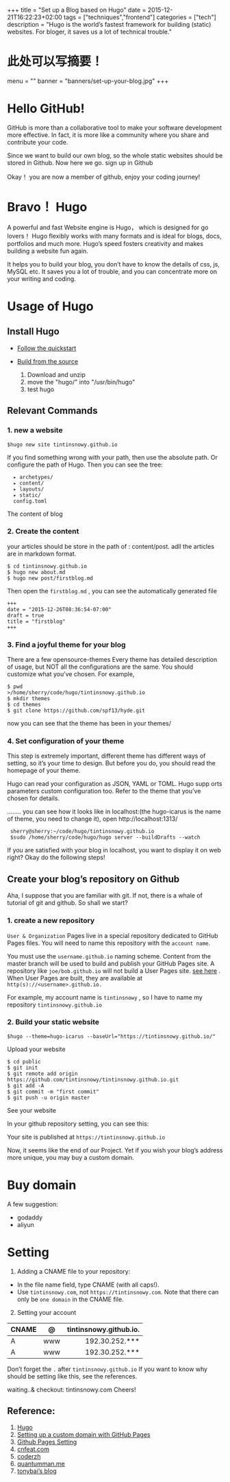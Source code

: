 +++
title = "Set up a Blog based on Hugo"
date =  2015-12-21T16:22:23+02:00
tags = ["techniques","frontend"]
categories = ["tech"]
description = "Hugo is the world’s fastest framework for building (static) websites. For bloger, it saves us a lot of technical trouble."
# 此处可以写摘要！
menu = ""
banner = "banners/set-up-your-blog.jpg"
+++

# Hello GitHub!

GitHub is more than a collaborative tool to make your software development more effective. In fact, it is more like a community where you share and contribute your code.

Since we want to build our own blog, so the whole static websites should be stored in Github. Now here we go. sign up in Github

Okay！ you are now a member of github, enjoy your coding journey!

# Bravo！ Hugo

A powerful and fast Website engine is Hugo， which is designed for go lovers！ Hugo flexibly works with many formats and is ideal for blogs, docs, portfolios and much more. Hugo’s speed fosters creativity and makes building a website fun again.

It helps you to build your blog, you don’t have to know the details of css, js, MySQL etc. It saves you a lot of trouble, and you can concentrate more on your writing and coding.

# Usage of Hugo

## Install Hugo

- [Follow the quickstart](https://gohugo.io/getting-started/installing/)

- [Build from the source](https://github.com/gohugoio/hugo/releases)
   1. Download and unzip
   2. move the "hugo/" into "/usr/bin/hugo"
   3. test hugo
## Relevant Commands 

### 1. new a website

    $hugo new site tintinsnowy.github.io

If you find something wrong with your path, then use the  absolute path. Or configure the path of Hugo.
    Then you can see the tree:

      ▸ archetypes/
      ▸ content/
      ▸ layouts/
      ▸ static/
      config.toml
The content of blog

### 2. Create the content 
your articles should be store in the path of : content/post. adll the articles are in markdown format.

    $ cd tintinsnowy.github.io
    $ hugo new about.md
    $ hugo new post/firstblog.md

  Then open the `firstblog.md` , you can see the automatically generated file

    +++
    date = "2015-12-26T08:36:54-07:00"
    draft = true
    title = "firstblog"
    +++ 

### 3. Find a joyful theme for your blog

There are a few opensource-themes Every theme has detailed description of usage, but NOT all the configurations are the same. You should customize what you’ve chosen. For example,

    $ pwd
    >/home/sherry/code/hugo/tintinsnowy.github.io
    $ mkdir themes
    $ cd themes
    $ git clone https://github.com/spf13/hyde.git
now you can see that the theme has been in your themes/

### 4. Set configuration of your theme

This step is extremely important, different theme has different ways of setting, so it’s your time to design. But before you do, you should read the homepage of your theme.

Hugo can read your configuration as JSON, YAML or TOML. Hugo supp orts parameters custom configuration too. Refer to the theme that you’ve chosen for details.

…….. you can see how it looks like in localhost:(the hugo-icarus is the name of theme, you need to change it), open http://localhost:1313/
```commandline
 sherry@sherry:~/code/hugo/tintinsnowy.github.io
 $sudo /home/sherry/code/hugo/hugo server --buildDrafts --watch
```
If you are satisfied with your blog in localhost, you want to display it on web right? Okay do the following steps!

## Create your blog’s repository on Github

Aha, I suppose that you are familiar with git. If not, there is a whale of tutorial of git and github. So shall we start?

### 1. create a new repository

`User & Organization` Pages live in a special repository dedicated to GitHub Pages files. You will need to name this repository with the `account name`.

You must use the `username.github.io` naming scheme. Content from the master branch will be used to build and publish your GitHub Pages site. A repository like `joe/bob.github.io` will not build a User Pages site. [see here](https://help.github.com/articles/user-organization-and-project-pages/) .
When User Pages are built, they are available at `http(s)://<username>.github.io.`

For example, my account name is `tintinsnowy` , so I have to name my repository `tintinsnowy.github.io`

### 2. Build your static website

    $hugo --theme=hugo-icarus --baseUrl="https://tintinsnowy.github.io/"

Upload your website

    $ cd public
    $ git init
    $ git remote add origin https://github.com/tintinsnowy/tintinsnowy.github.io.git
    $ git add -A
    $ git commit -m "first commit"
    $ git push -u origin master

See your website

In your github repository setting, you can see this:

Your site is published at `https://tintinsnowy.github.io`

Now, it seems like the end of our Project. Yet if you wish your blog’s address more unique, you may buy a custom domain.

# Buy domain

A few suggestion:

* godaddy
* aliyun

# Setting

1. Adding a CNAME file to your repository: 

* In the file name field, type CNAME (with all caps!).
* Use `tintinsnowy.com`, not `https://tintinsnowy.com`. Note that there can only be `one domain` in the CNAME file. 

2. Setting your account

| CNAME | @ | tintinsnowy.github.io. |
|-----|:--:|--------------------:|
|A|www|192.30.252.***|
|A|	www	|192.30.252.***|

Don’t forget the `.` after `tintinsnowy.github.io` If you want to know why should be setting like this, see the references.

waiting..& checkout: tintinsnowy.com
Cheers!

## Reference:

1. [Hugo](https://gohugo.io/)
2. [Setting up a custom domain with GitHub Pages](https://help.github.com/articles/using-a-custom-domain-with-github-pages/)
3. [Github Pages Setting](https://help.github.com/articles/user-organization-and-project-pages/)
4. [cnfeat.com](http://www.cnfeat.com/)
5. [coderzh](https://blog.coderzh.com/2015/08/29/hugo/)
6. [quantumman.me](http://quantumman.me/blog/setting-up-a-domain-with-gitHub-pages.html)
7. [tonybai’s blog](http://tonybai.com/2015/09/23/intro-of-gohugo/)